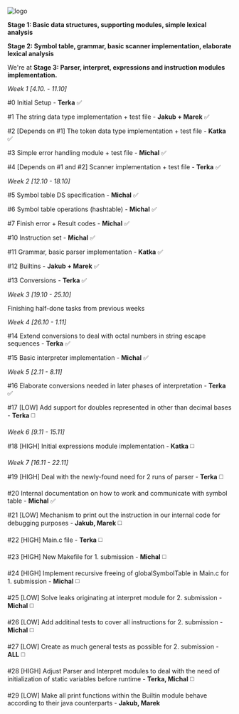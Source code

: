![logo](http://i.imgur.com/mrVumMH.png)

 **Stage 1: Basic data structures, supporting modules, simple lexical analysis**

 **Stage 2: Symbol table, grammar, basic scanner implementation, elaborate lexical analysis**

We're at **Stage 3: Parser, interpret, expressions and instruction modules implementation.**

_Week 1 [4.10. - 11.10]_
  
   #0 Initial Setup - **Terka** :white_check_mark:
  
   #1 The string data type implementation + test file - **Jakub + Marek** :white_check_mark:
  
   #2 [Depends on #1] The token data type implementation + test file - **Katka** :white_check_mark:
  
   #3 Simple error handling module + test file - **Michal** :white_check_mark:
  
   #4 [Depends on #1 and #2] Scanner implementation + test file - **Terka** :white_check_mark:
   
_Week 2 [12.10 - 18.10]_
  
  #5 Symbol table DS specification - **Michal** :white_check_mark:
  
  #6 Symbol table operations (hashtable) - **Michal** :white_check_mark:
  
  #7 Finish error + Result codes - **Michal** :white_check_mark:
  
  #10 Instruction set - **Michal** :white_check_mark:
  
  #11 Grammar, basic parser implementation - **Katka** :white_check_mark:
  
  #12 Builtins - **Jakub + Marek** :white_check_mark:
  
  #13 Conversions - **Terka** :white_check_mark:
  
_Week 3 [19.10 - 25.10]_

  Finishing half-done tasks from previous weeks

_Week 4 [26.10 - 1.11]_

  #14 Extend conversions to deal with octal numbers in string escape sequences - **Terka** :white_check_mark:
  
  #15 Basic interpreter implementation - **Michal** :white_check_mark:

_Week 5 [2.11 - 8.11]_

  #16 Elaborate conversions needed in later phases of interpretation - **Terka** :white_check_mark:
  
  #17 [LOW] Add support for doubles represented in other than decimal bases - **Terka** :white_medium_square:
  
_Week 6 [9.11 - 15.11]_
  
  #18 [HIGH] Initial expressions module implementation - **Katka** :white_medium_square:
  
_Week 7 [16.11 - 22.11]_
  
  #19 [HIGH] Deal with the newly-found need for 2 runs of parser - **Terka** :white_medium_square:
  
  #20 Internal documentation on how to work and communicate with symbol table - **Michal** :white_check_mark:
  
  #21 [LOW] Mechanism to print out the instruction in our internal code for debugging purposes - **Jakub, Marek** :white_medium_square:

  #22 [HIGH] Main.c file - **Terka** :white_medium_square:
  
  #23 [HIGH] New Makefile for 1. submission - **Michal** :white_medium_square:
  
  #24 [HIGH] Implement recursive freeing of globalSymbolTable in Main.c for 1. submission - **Michal** :white_medium_square:
  
  #25 [LOW] Solve leaks originating at interpret module for 2. submission - **Michal** :white_medium_square:
  
  #26 [LOW] Add additinal tests to cover all instructions for 2. submission - **Michal** :white_medium_square:
  
  #27 [LOW] Create as much general tests as possible for 2. submission - **ALL** :white_medium_square:
  
  #28 [HIGH] Adjust Parser and Interpret modules to deal with the need of initialization of static variables before runtime - **Terka, Michal** :white_medium_square:
  
  #29 [LOW] Make all print functions within the Builtin module behave according to their java counterparts - **Jakub, Marek**
